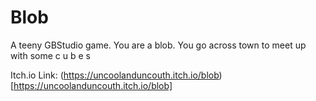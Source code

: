 # Blob

A teeny GBStudio game. You are a blob. You go across town to meet up with some c u b e s

Itch.io Link: (https://uncoolanduncouth.itch.io/blob)[https://uncoolanduncouth.itch.io/blob]
